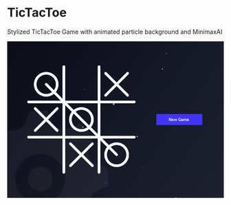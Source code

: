 # TicTacToe
Stylized TicTacToe Game with animated particle background and MinimaxAI

![alt text](screenshot.png)
